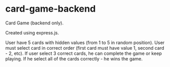 # card-game-backend
Card Game (backend only).

Created using express.js.

User have 5 cards with hidden values (from 1 to 5 in random position). User must select card in correct order (first card must have value 1, second card - 2, etc). If user select 3 correct cards, he can complete the game or keep playing. If he select all of the cards correctly - he wins the game. 
